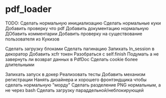 # pdf_loader

TODO:
Сделать нормальную инициализацию
Сделать нормальные куки
Добавить проверку что pdf
Добавить документацию нормальную
ДОбавить комментарии
Добавить проверку на существование пользователя из Кукизов

Сделать загрузку блоками
Сделать пагинацию
Запихать In_session в декоратор
Добавить xcfr токен
Разобраться с self.finish
Подумать а не завернуть ли возврат данных в PdfDoc
Сделать cookie более длительными

Запихать запуск в докер
Реализовать тесты
Добавить механизм регистрации
Нанять дизайнера и хорошего фронтэндщика чтобы сделать нормальную "морду"
Сделать разделение PNG нормальным, а не через bash
Сделать загрузку параддельной/неблокирующей
